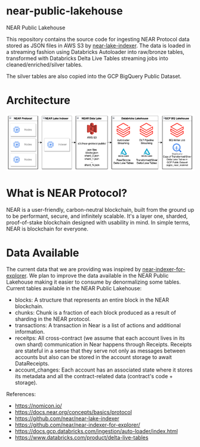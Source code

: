 # near-public-lakehouse

NEAR Public Lakehouse

This repository contains the source code for ingesting NEAR Protocol data stored as JSON files in AWS S3 by [near-lake-indexer](https://github.com/near/near-lake-indexer). The data is loaded in a streaming fashion using Databricks Autoloader into raw/bronze tables, transformed with Databricks Delta Live Tables streaming jobs into cleaned/enriched/silver tables.

The silver tables are also copied into the GCP BigQuery Public Dataset.

# Architecture
![Architecture](./docs/Architecture.png "Architecture")

# What is NEAR Protocol?
NEAR is a user-friendly, carbon-neutral blockchain, built from the ground up to be performant, secure, and infinitely scalable. It's a layer one, sharded, proof-of-stake blockchain designed with usability in mind. In simple terms, NEAR is blockchain for everyone.

# Data Available
The current data that we are providing was inspired by [near-indexer-for-explorer](https://github.com/near/near-indexer-for-explorer/). 
We plan to improve the data available in the NEAR Public Lakehouse making it easier to consume by denormalizing some tables. 
Current tables available in the NEAR Public Lakehouse:
- blocks: A structure that represents an entire block in the NEAR blockchain.
- chunks: Chunk is a fraction of each block produced as a result of sharding in the NEAR protocol.
- transactions: A transaction in Near is a list of actions and additional information.
- receitps: All cross-contract (we assume that each account lives in its own shard) communication in Near happens through Receipts. Receipts are stateful in a sense that they serve not only as messages between accounts but also can be stored in the account storage to await DataReceipts.
- account_changes: Each account has an associated state where it stores its metadata and all the contract-related data (contract's code + storage).

References:
- https://nomicon.io/
- https://docs.near.org/concepts/basics/protocol
- https://github.com/near/near-lake-indexer
- https://github.com/near/near-indexer-for-explorer/
- https://docs.gcp.databricks.com/ingestion/auto-loader/index.html
- https://www.databricks.com/product/delta-live-tables
